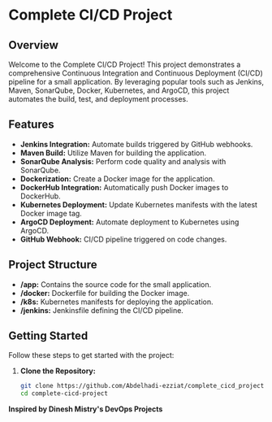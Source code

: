 # Complete CI/CD Project

## Overview

Welcome to the Complete CI/CD Project! This project demonstrates a comprehensive Continuous Integration and Continuous Deployment (CI/CD) pipeline for a small application. By leveraging popular tools such as Jenkins, Maven, SonarQube, Docker, Kubernetes, and ArgoCD, this project automates the build, test, and deployment processes.

## Features

- **Jenkins Integration:** Automate builds triggered by GitHub webhooks.
- **Maven Build:** Utilize Maven for building the application.
- **SonarQube Analysis:** Perform code quality and analysis with SonarQube.
- **Dockerization:** Create a Docker image for the application.
- **DockerHub Integration:** Automatically push Docker images to DockerHub.
- **Kubernetes Deployment:** Update Kubernetes manifests with the latest Docker image tag.
- **ArgoCD Deployment:** Automate deployment to Kubernetes using ArgoCD.
- **GitHub Webhook:** CI/CD pipeline triggered on code changes.

## Project Structure

- **/app:** Contains the source code for the small application.
- **/docker:** Dockerfile for building the Docker image.
- **/k8s:** Kubernetes manifests for deploying the application.
- **/jenkins:** Jenkinsfile defining the CI/CD pipeline.

## Getting Started

Follow these steps to get started with the project:

1. **Clone the Repository:**
   ```bash
   git clone https://github.com/Abdelhadi-ezziat/complete_cicd_project.git
   cd complete-cicd-project

**Inspired by Dinesh Mistry's DevOps Projects**
